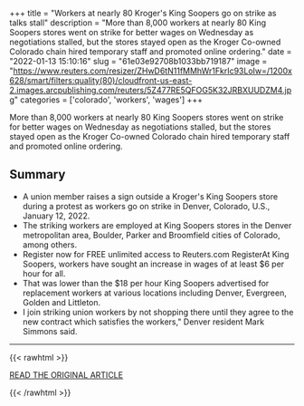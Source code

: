 +++
title = "Workers at nearly 80 Kroger's King Soopers go on strike as talks stall"
description = "More than 8,000 workers at nearly 80 King Soopers stores went on strike for better wages on Wednesday as negotiations stalled, but the stores stayed open as the Kroger Co-owned Colorado chain hired temporary staff and promoted online ordering."
date = "2022-01-13 15:10:16"
slug = "61e03e92708b1033bb719187"
image = "https://www.reuters.com/resizer/ZHwD6tN11fMMhWr1FkrIc93LoIw=/1200x628/smart/filters:quality(80)/cloudfront-us-east-2.images.arcpublishing.com/reuters/5Z477RE5QFOG5K32JRBXUUDZM4.jpg"
categories = ['colorado', 'workers', 'wages']
+++

More than 8,000 workers at nearly 80 King Soopers stores went on strike for better wages on Wednesday as negotiations stalled, but the stores stayed open as the Kroger Co-owned Colorado chain hired temporary staff and promoted online ordering.

## Summary

- A union member raises a sign outside a Kroger's King Soopers store during a protest as workers go on strike in Denver, Colorado, U.S., January 12, 2022.
- The striking workers are employed at King Soopers stores in the Denver metropolitan area, Boulder, Parker and Broomfield cities of Colorado, among others.
- Register now for FREE unlimited access to Reuters.com RegisterAt King Soopers, workers have sought an increase in wages of at least $6 per hour for all.
- That was lower than the $18 per hour King Soopers advertised for replacement workers at various locations including Denver, Evergreen, Golden and Littleton.
- I join striking union workers by not shopping there until they agree to the new contract which satisfies the workers," Denver resident Mark Simmons said.

---

{{< rawhtml >}}
  <p class="article-category">
    <a target="_blank" href="https://www.reuters.com/legal/transactional/workers-nearly-80-krogers-king-soopers-go-strike-talks-stall-2022-01-12/">READ THE ORIGINAL ARTICLE</a>
  </p>
{{< /rawhtml >}}
